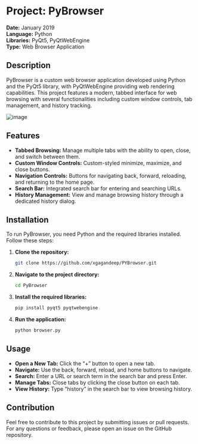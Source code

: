 

# Project: PyBrowser

**Date:** January 2019  
**Language:** Python  
**Libraries:** PyQt5, PyQtWebEngine  
**Type:** Web Browser Application

## Description

PyBrowser is a custom web browser application developed using Python and the PyQt5 library, with PyQtWebEngine providing web rendering capabilities. This project features a modern, tabbed interface for web browsing with several functionalities including custom window controls, tab management, and history tracking.

![image](https://github.com/user-attachments/assets/98080a82-e713-477b-8fc6-2f9f6941083f)


## Features

- **Tabbed Browsing:** Manage multiple tabs with the ability to open, close, and switch between them.
- **Custom Window Controls:** Custom-styled minimize, maximize, and close buttons.
- **Navigation Controls:** Buttons for navigating back, forward, reloading, and returning to the home page.
- **Search Bar:** Integrated search bar for entering and searching URLs.
- **History Management:** View and manage browsing history through a dedicated history dialog.

## Installation

To run PyBrowser, you need Python and the required libraries installed. Follow these steps:

1. **Clone the repository:**

   ```bash
   git clone https://github.com/xgagandeep/PYBrowser.git
   ```

2. **Navigate to the project directory:**

   ```bash
   cd PyBrowser
   ```

3. **Install the required libraries:**

   ```bash
   pip install pyqt5 pyqtwebengine
   ```

4. **Run the application:**

   ```bash
   python browser.py
   ```

## Usage

- **Open a New Tab:** Click the “+” button to open a new tab.
- **Navigate:** Use the back, forward, reload, and home buttons to navigate.
- **Search:** Enter a URL or search term in the search bar and press Enter.
- **Manage Tabs:** Close tabs by clicking the close button on each tab.
- **View History:** Type “history” in the search bar to view browsing history.

## Contribution

Feel free to contribute to this project by submitting issues or pull requests. For any questions or feedback, please open an issue on the GitHub repository.
